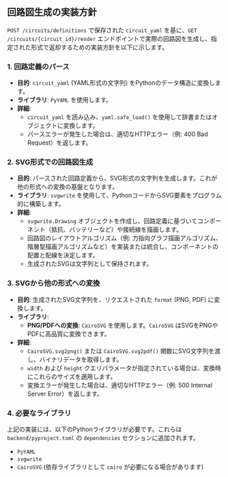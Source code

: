 ## 回路図生成の実装方針

`POST /circuits/definitions` で保存された `circuit_yaml` を基に、`GET /circuits/{circuit_id}/render` エンドポイントで実際の回路図を生成し、指定された形式で返却するための実装方針を以下に示します。

### 1. 回路定義のパース

*   **目的**: `circuit_yaml` (YAML形式の文字列) をPythonのデータ構造に変換します。
*   **ライブラリ**: `PyYAML` を使用します。
*   **詳細**:
    *   `circuit_yaml` を読み込み、`yaml.safe_load()` を使用して辞書またはオブジェクトに変換します。
    *   パースエラーが発生した場合は、適切なHTTPエラー（例: 400 Bad Request）を返します。

### 2. SVG形式での回路図生成

*   **目的**: パースされた回路定義から、SVG形式の文字列を生成します。これが他の形式への変換の基盤となります。
*   **ライブラリ**: `svgwrite` を使用して、PythonコードからSVG要素をプログラム的に構築します。
*   **詳細**:
    *   `svgwrite.Drawing` オブジェクトを作成し、回路定義に基づいてコンポーネント（抵抗、バッテリーなど）や接続線を描画します。
    *   回路図のレイアウトアルゴリズム（例: 力指向グラフ描画アルゴリズム、階層型描画アルゴリズムなど）を実装または統合し、コンポーネントの配置と配線を決定します。
    *   生成されたSVGは文字列として保持されます。

### 3. SVGから他の形式への変換

*   **目的**: 生成されたSVG文字列を、リクエストされた `format` (PNG, PDF) に変換します。
*   **ライブラリ**:
    *   **PNG/PDFへの変換**: `CairoSVG` を使用します。`CairoSVG` はSVGをPNGやPDFに高品質に変換できます。
*   **詳細**:
    *   `CairoSVG.svg2png()` または `CairoSVG.svg2pdf()` 関数にSVG文字列を渡し、バイナリデータを取得します。
    *   `width` および `height` クエリパラメータが指定されている場合は、変換時にこれらのサイズを適用します。
    *   変換エラーが発生した場合は、適切なHTTPエラー（例: 500 Internal Server Error）を返します。

### 4. 必要なライブラリ

上記の実装には、以下のPythonライブラリが必要です。これらは `backend/pyproject.toml` の `dependencies` セクションに追加されます。

*   `PyYAML`
*   `svgwrite`
*   `CairoSVG` (依存ライブラリとして `cairo` が必要になる場合があります)
